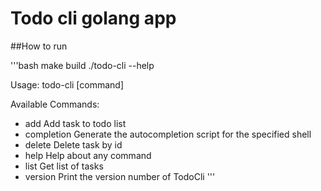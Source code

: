 # Todo cli golang app

##How to run

'''bash
make build
./todo-cli --help


Usage:
  todo-cli [command]

Available Commands:
  - add         Add task to todo list
  - completion  Generate the autocompletion script for the specified shell
  - delete      Delete task by id
  - help        Help about any command
  - list        Get list of tasks
  - version      Print the version number of TodoCli
'''
